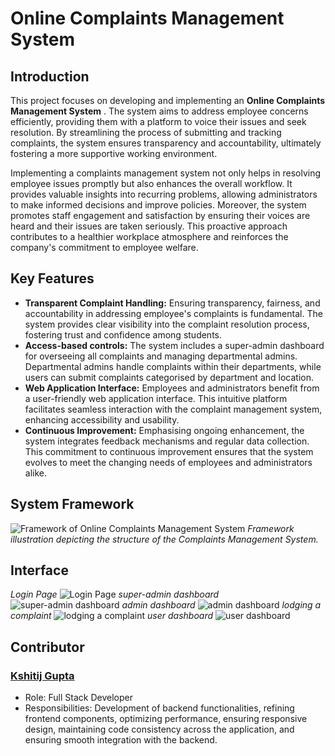 # Online Complaints Management System
## Introduction
This project focuses on developing and implementing an  **Online Complaints Management System** . The system aims to address employee concerns efficiently, providing them with a platform to voice their issues and seek resolution. By streamlining the process of submitting and tracking complaints, the system ensures transparency and accountability, ultimately fostering a more supportive working environment.

Implementing a complaints management system not only helps in resolving employee issues promptly but also enhances the overall workflow. It provides valuable insights into recurring problems, allowing administrators to make informed decisions and improve policies. Moreover, the system promotes staff engagement and satisfaction by ensuring their voices are heard and their issues are taken seriously. This proactive approach contributes to a healthier workplace atmosphere and reinforces the company's commitment to employee welfare.

## Key Features

 - **Transparent Complaint Handling:** Ensuring transparency, fairness, and accountability in addressing employee's complaints is fundamental. The system provides clear visibility into the complaint resolution process, fostering trust and confidence among students.
 - **Access-based controls:** The system includes a super-admin dashboard for overseeing all complaints and managing departmental admins. Departmental admins handle complaints within their departments, while users can submit complaints categorised by department and location.
 - **Web Application Interface:** Employees and administrators benefit from a user-friendly web application interface. This intuitive platform facilitates seamless interaction with the complaint management system, enhancing accessibility and usability.
 - **Continuous Improvement:** Emphasising ongoing enhancement, the system integrates feedback mechanisms and regular data collection. This commitment to continuous improvement ensures that the system evolves to meet the changing needs of employees and administrators alike.
   
## System Framework
![Framework of Online Complaints Management System](https://github.com/user-attachments/assets/11a1be8e-9da9-41fe-bd62-c00972dcf2f1)
*Framework illustration depicting the structure of the Complaints Management System.*

## Interface
*Login Page*
![Login Page](https://github.com/user-attachments/assets/39b8b86c-5d4e-436f-a5fb-f3fd10859520)
*super-admin dashboard*
![super-admin dashboard](https://github.com/user-attachments/assets/fa420d06-1694-4a5b-a75a-cd62dde60b31)
*admin dashboard*
![admin dashboard](https://github.com/user-attachments/assets/38201ac3-8ecc-4954-9e7f-a9443a2dd6b5)
*lodging a complaint* 
![lodging a complaint](https://github.com/user-attachments/assets/8cb88e80-69d1-4c0c-a146-7a88599db923)
*user dashboard* 
![user dashboard](https://github.com/user-attachments/assets/6c966ba8-172e-4c47-892c-47b9f47077cb)

## Contributor
### [Kshitij Gupta](https://github.com/PrimeRick)
 - Role: Full Stack Developer
 - Responsibilities: Development of backend functionalities, refining frontend components, optimizing performance, ensuring responsive design, maintaining code consistency across the application, and ensuring smooth integration with the backend.
